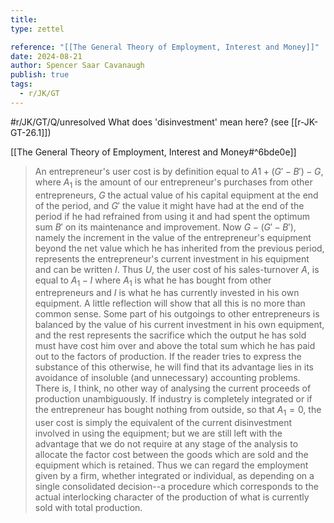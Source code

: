 ```yaml
---
title:
type: zettel

reference: "[[The General Theory of Employment, Interest and Money]]"
date: 2024-08-21
author: Spencer Saar Cavanaugh
publish: true
tags:
  - r/JK/GT
---
```


#r/JK/GT/Q/unresolved What does 'disinvestment' mean here? (see [[r-JK-GT-26.1]])

[[The General Theory of Employment, Interest and Money#^6bde0e]]

> An entrepreneur's user cost is by definition equal to $A 1 + (G' − B') − G$, where $A_1$ is the amount of our entrepreneur's purchases from other entrepreneurs, $G$ the actual value of his capital equipment at the end of the period, and $G'$ the value it might have had at the end of the period if he had refrained from using it and had spent the optimum sum $B'$ on its maintenance and improvement. Now $G − (G' − B')$, namely the increment in the value of the entrepreneur's equipment beyond the net value which he has inherited from the previous period, represents the entrepreneur's current investment in his equipment and can be written $I$. Thus $U$, the user cost of his sales-turnover $A$, is equal to $A_1 − I$ where $A_1$ is what he has bought from other entrepreneurs and $I$ is what he has currently invested in his own equipment. A little reflection will show that all this is no more than common sense. Some part of his outgoings to other entrepreneurs is balanced by the value of his current investment in his own equipment, and the rest represents the sacrifice which the output he has sold must have cost him over and above the total sum which he has paid out to the factors of production. If the reader tries to express the substance of this otherwise, he will find that its advantage lies in its avoidance of insoluble (and unnecessary) accounting problems. There is, I think, no other way of analysing the current proceeds of production unambiguously. If industry is completely integrated or if the entrepreneur has bought nothing from outside, so that $A_1 = 0$, the user cost is simply the equivalent of the current disinvestment involved in using the equipment; but we are still left with the advantage that we do not require at any stage of the analysis to allocate the factor cost between the goods which are sold and the equipment which is retained. Thus we can regard the employment given by a firm, whether integrated or individual, as depending on a single consolidated decision--a procedure which corresponds to the actual interlocking character of the production of what is currently sold with total production.

